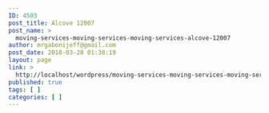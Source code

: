 ```yaml
---
ID: 4503
post_title: Alcove 12007
post_name: >
  moving-services-moving-services-moving-services-alcove-12007
author: mrgabonijeff@gmail.com
post_date: 2018-03-28 01:38:19
layout: page
link: >
  http://localhost/wordpress/moving-services-moving-services-moving-services-alcove-12007/
published: true
tags: [ ]
categories: [ ]
---
```

